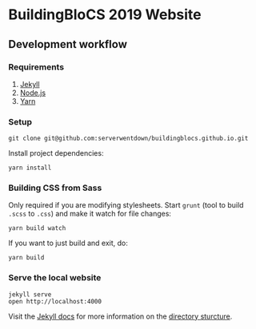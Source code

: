 
# BuildingBloCS 2019 Website

## Development workflow

### Requirements

1. [Jekyll](https://jekyllrb.com/docs/installation/)
2. [Node.js](https://nodejs.org/)
3. [Yarn](https://yarnpkg.com/)

### Setup

```
git clone git@github.com:serverwentdown/buildingblocs.github.io.git
```

Install project dependencies:

```
yarn install
```

### Building CSS from Sass

Only required if you are modifying stylesheets. Start `grunt` (tool to build `.scss` to `.css`) and make it watch for file changes:

```
yarn build watch
```

If you want to just build and exit, do:

```
yarn build
```

### Serve the local website

```
jekyll serve
open http://localhost:4000
```

Visit the [Jekyll docs](https://jekyllrb.com/docs/) for more information on the [directory sturcture](https://jekyllrb.com/docs/structure/).

